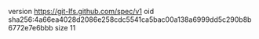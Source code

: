 version https://git-lfs.github.com/spec/v1
oid sha256:4a66ea4028d2086e258cdc5541ca5bac00a138a6999dd5c290b8b6772e7e6bbb
size 11
